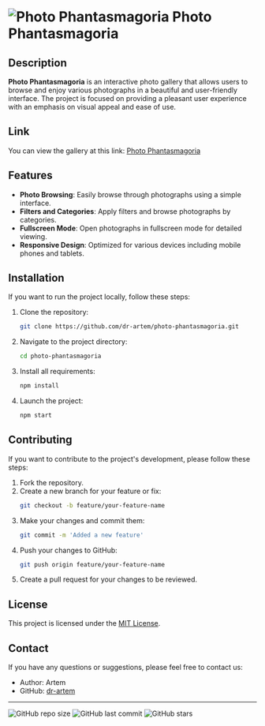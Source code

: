 # ![Photo Phantasmagoria](https://dr-artem.github.io/photo-phantasmagoria/favicon-32x32.png) Photo Phantasmagoria

## Description

**Photo Phantasmagoria** is an interactive photo gallery that allows users to
browse and enjoy various photographs in a beautiful and user-friendly interface.
The project is focused on providing a pleasant user experience with an emphasis
on visual appeal and ease of use.

## Link

You can view the gallery at this link:
[Photo Phantasmagoria](https://dr-artem.github.io/photo-phantasmagoria/)

## Features

-   **Photo Browsing**: Easily browse through photographs using a simple
    interface.
-   **Filters and Categories**: Apply filters and browse photographs by
    categories.
-   **Fullscreen Mode**: Open photographs in fullscreen mode for detailed
    viewing.
-   **Responsive Design**: Optimized for various devices including mobile phones
    and tablets.

## Installation

If you want to run the project locally, follow these steps:

1. Clone the repository:
    ```bash
    git clone https://github.com/dr-artem/photo-phantasmagoria.git
    ```
2. Navigate to the project directory:
    ```bash
    cd photo-phantasmagoria
    ```
3. Install all requirements:
    ```bash
    npm install
    ```
4. Launch the project:
    ```bash
    npm start
    ```

## Contributing

If you want to contribute to the project's development, please follow these
steps:

1. Fork the repository.
2. Create a new branch for your feature or fix:
    ```bash
    git checkout -b feature/your-feature-name
    ```
3. Make your changes and commit them:
    ```bash
    git commit -m 'Added a new feature'
    ```
4. Push your changes to GitHub:
    ```bash
    git push origin feature/your-feature-name
    ```
5. Create a pull request for your changes to be reviewed.

## License

This project is licensed under the [MIT License](LICENSE).

## Contact

If you have any questions or suggestions, please feel free to contact us:

-   Author: Artem
-   GitHub: [dr-artem](https://github.com/dr-artem)

---

![GitHub repo size](https://img.shields.io/github/repo-size/dr-artem/photo-phantasmagoria)
![GitHub last commit](https://img.shields.io/github/last-commit/dr-artem/photo-phantasmagoria)
![GitHub stars](https://img.shields.io/github/stars/dr-artem/photo-phantasmagoria?style=social)
